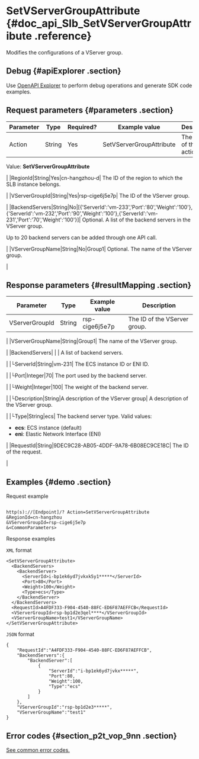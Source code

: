 # SetVServerGroupAttribute {#doc_api_Slb_SetVServerGroupAttribute .reference}

Modifies the configurations of a VServer group.

## Debug {#apiExplorer .section}

Use [OpenAPI Explorer](https://api.aliyun.com/#product=Slb&api=SetVServerGroupAttribute) to perform debug operations and generate SDK code examples.

## Request parameters {#parameters .section}

|Parameter|Type|Required?|Example value|Description|
|---------|----|---------|-------------|-----------|
|Action|String|Yes|SetVServerGroupAttribute| The name of this action.

 Value: **SetVServerGroupAttribute**

 |
|RegionId|String|Yes|cn-hangzhou-d| The ID of the region to which the SLB instance belongs.

 |
|VServerGroupId|String|Yes|rsp-cige6j5e7p| The ID of the VServer group.

 |
|BackendServers|String|No|\[\{'ServerId':'vm-233','Port':'80','Weight':'100'\},\{'ServerId':'vm-232','Port':'90','Weight':'100'\},\{'ServerId':'vm-231','Port':'70','Weight':'100'\}\]| Optional. A list of the backend servers in the VServer group.

 Up to 20 backend servers can be added through one API call.

 |
|VServerGroupName|String|No|Group1| Optional. The name of the VServer group.

 |

## Response parameters {#resultMapping .section}

|Parameter|Type|Example value|Description|
|---------|----|-------------|-----------|
|VServerGroupId|String|rsp-cige6j5e7p| The ID of the VServer group.

 |
|VServerGroupName|String|Group1| The name of the VServer group.

 |
|BackendServers| | | A list of backend servers.

 |
|└ServerId|String|vm-231| The ECS instance ID or ENI ID.

 |
|└Port|Integer|70| The port used by the backend server.

 |
|└Weight|Integer|100| The weight of the backend server.

 |
|└Description|String|A description of the VServer group| A description of the VServer group.

 |
|└Type|String|ecs| The backend server type. Valid values:

 -   **ecs**: ECS instance \(default\)
-   **eni**: Elastic Network Interface \(ENI\)

 |
|RequestId|String|9DEC9C28-AB05-4DDF-9A78-6B08EC9CE18C| The ID of the request.

 |

## Examples {#demo .section}

Request example

``` {#request_demo}

http(s)://[Endpoint]/? Action=SetVServerGroupAttribute
&RegionId=cn-hangzhou
&VServerGroupId=rsp-cige6j5e7p
&<CommonParameters>

```

Response examples

`XML` format

``` {#xml_return_success_demo}
<SetVServerGroupAttribute>
  <BackendServers>
    <BackendServer>
      <ServerId>i-bp1ek6yd7jvkxk5y1*****</ServerId>
      <Port>80</Port>
      <Weight>100</Weight>
      <Type>ecs</Type>
    </BackendServer>
  </BackendServers>
  <RequestId>A4FDF333-F904-4540-88FC-ED6F87AEFFCB</RequestId>
  <VServerGroupId>rsp-bp1d2e3qel****</VServerGroupId>
  <VServerGroupName>test1</VServerGroupName>
</SetVServerGroupAttribute>

```

`JSON` format

``` {#json_return_success_demo}
{
	"RequestId":"A4FDF333-F904-4540-88FC-ED6F87AEFFCB",
	"BackendServers":{
		"BackendServer":[
			{
				"ServerId":"i-bp1ek6yd7jvkx*****",
				"Port":80,
				"Weight":100,
				"Type":"ecs"
			}
		]
	},
	"VServerGroupId":"rsp-bp1d2e3*****",
	"VServerGroupName":"test1"
}
```

## Error codes {#section_p2t_vop_9nn .section}

[See common error codes.](https://error-center.alibabacloud.com/status/product/Slb)

